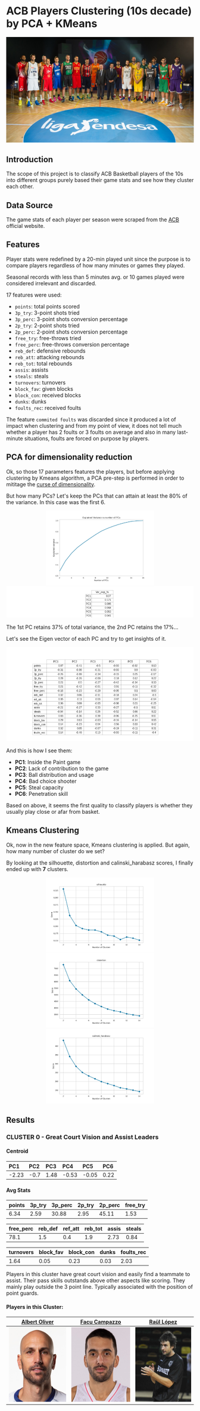 # ACB Players Clustering (10s decade) by PCA + KMeans

 <div style="text-align:center"><img src="../img/banner_10s.jpg" /></div>


 ## Introduction

 The scope of this project is to classify ACB Basketball players of the 10s into different groups purely based their game stats and see how they cluster each other.

 ## Data Source

 The game stats of each player per season were scraped from the [ACB](http://www.acb.com/) official website.

 ## Features

 Player stats were redefined by a 20-min played unit since the purpose is to compare players regardless of how many minutes or games they played.

 Seasonal records with less than 5 minutes avg. or 10 games played were considered irrelevant and discarded.

 17 features were used: 

 * `points`: total points scored
 * `3p_try`: 3-point shots tried
 * `3p_perc`: 3-point shots conversion percentage 
 * `2p_try`: 2-point shots tried
 * `2p_perc`: 2-point shots conversion percentage
 * `free_try`: free-throws tried
 * `free_perc`: free-throws conversion percentage
 * `reb_def`: defensive rebounds
 * `reb_att`: attacking rebounds
 * `reb_tot`: total rebounds
 * `assis`: assists
 * `steals`: steals
 * `turnovers`: turnovers
 * `block_fav`: given blocks 
 * `block_con`: received blocks
 * `dunks`: dunks
 * `foults_rec`: received foults

The feature `commited foults` was discarded since it produced a lot of impact when clustering and from my point of view, it does not tell much whether a player has 2 foults or 3 foults on average and also in many last-minute situations, foults are forced on purpose by players.

## PCA for dimensionality reduction

Ok, so those 17 parameters features the players, but before applying clustering by Kmeans algorithm, a PCA pre-step is performed in order to mititage the [curse of dimensionality](https://en.wikipedia.org/wiki/Curse_of_dimensionality).

But how many PCs? Let's keep the PCs that can attain at least the 80% of the variance. In this case was the first 6.

 <div style="text-align:center"><img src="../img/variance.jpg", height = 200px /></div>

 <div style="text-align:center"><img src="../img/vari.png",  /></div>

The 1st PC retains 37% of total variance, the 2nd PC retains the 17%...

Let's see the Eigen vector of each PC and try to get insights of it.

 <div style="text-align:center"><img src="../img/eigenvectors.png",  /></div>


And this is how I see them:

* **PC1**: Inside the Paint game
* **PC2**: Lack of contribution to the game
* **PC3**: Ball distribution and usage
* **PC4**: Bad choice shooter
* **PC5**: Steal capacity
* **PC6**: Penetration skill

Based on above, it seems the first quality to classify players is whether they usually play close or afar from basket.


## Kmeans Clustering

Ok, now in the new feature space, Kmeans clustering is applied. But again, how many number of cluster do we set?

By looking at the silhouette, distortion and calinski_harabasz scores, I finally ended up with **7** clusters.

<div style="text-align:center"><img src="../img/silhouette.jpg" height= 200  /></div>

<div style="text-align:center"><img src="../img/distortion.jpg" height= 200   /></div>

<div style="text-align:center"><img src="../img/calinski_harabasz.jpg" height= 200  /></div>


## Results

### CLUSTER 0 - Great Court Vision and Assist Leaders

#### Centroid

| PC1   | PC2   | PC3   | PC4   | PC5   | PC6   |
|:------|:------|:------|:------|:------|:------|
| -2.23 | -0.7  | 1.48  | -0.53 | -0.05 | 0.22  |


#### Avg Stats


| points   | 3p_try   | 3p_perc   | 2p_try   | 2p_perc   | free_try   |
|:---------|:---------|:----------|:---------|:----------|:-----------|
| 6.34     | 2.59     | 30.88     | 2.95     | 45.11     | 1.53       |


| free_perc   | reb_def   | ref_att   | reb_tot   | assis   | steals   |
|:------------|:----------|:----------|:----------|:--------|:---------|
| 78.1        | 1.5       | 0.4       | 1.9       | 2.73    | 0.84     |

| turnovers   | block_fav   | block_con   | dunks   | foults_rec   |
|:------------|:------------|:------------|:--------|:-------------|
| 1.64        | 0.05        | 0.23        | 0.03    | 2.03         |



Players in this cluster have great court vision and easily find a teammate to assist. Their pass skills outstands above other aspects like scoring. They mainly play outside the 3 point line. 
Typically associated with the position of point guards. 


#### Players in this Cluster:


[Albert Oliver](http://www.acb.com/jugador/temporada-a-temporada/id/20200483)           |  [Facu Campazzo](http://www.acb.com/jugador/temporada-a-temporada/id/20211331) |  [Raül López](http://www.acb.com/jugador/temporada-a-temporada/id/20200628)
:-------------------------:|:-------------------------: |:-------------------------:
<img src="../img/oliver.jpg" height= 200  />  |  <img src="../img/facu.jpg" height= 200  /> |  <img src="../img/raul.jpg" height= 200  />












